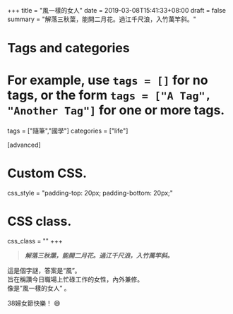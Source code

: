 +++
title = "風一樣的女人"
date = 2019-03-08T15:41:33+08:00
draft = false
summary = "解落三秋葉，能開二月花。過江千尺浪，入竹萬竿斜。"
# Tags and categories
# For example, use `tags = []` for no tags, or the form `tags = ["A Tag", "Another Tag"]` for one or more tags.
tags = ["隨筆","國學"]
categories = ["life"]


[advanced]
 # Custom CSS. 
 css_style = "padding-top: 20px; padding-bottom: 20px;"
 
 # CSS class.
 css_class = ""
+++

>***解落三秋葉，能開二月花。過江千尺浪，入竹萬竿斜。***

這是個字謎，答案是“風”。  
旨在稱讚今日職場上忙碌工作的女性，內外兼修。  
像是”風一樣的女人”  。

38婦女節快樂！ :smile:
